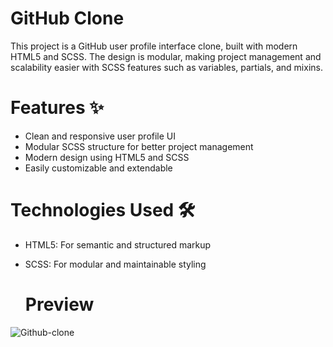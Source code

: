# GitHub Clone 
This project is a GitHub user profile interface clone, built with modern HTML5 and SCSS. The design is modular, making project management and scalability easier with SCSS features such as variables, partials, and mixins.


# Features ✨
- Clean and responsive user profile UI
- Modular SCSS structure for better project management
- Modern design using HTML5 and SCSS
- Easily customizable and extendable

# Technologies Used 🛠️
- HTML5: For semantic and structured markup
- SCSS: For modular and maintainable styling

  # Preview

  
![Github-clone](https://github.com/user-attachments/assets/ae040b43-3087-48c3-a976-54ad226af0a0)


